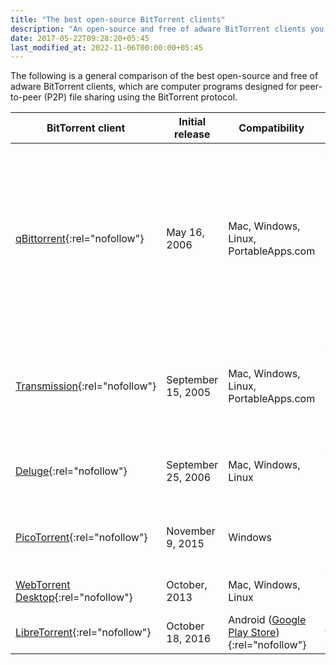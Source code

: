 ```yaml
---
title: "The best open-source BitTorrent clients"
description: "An open-source and free of adware BitTorrent clients you should definitely check out."
date: 2017-05-22T09:28:20+05:45
last_modified_at: 2022-11-06T00:00:00+05:45
---
```


The following is a general comparison of the best open-source and free of adware BitTorrent clients, which are computer programs designed for peer-to-peer (P2P) file sharing using the BitTorrent protocol.

| BitTorrent client                                                               | Initial release    | Compatibility                                                                                                                       | Features                                                                                                                                                                                                     | Programming language |
| ------------------------------------------------------------------------------- | ------------------ | ----------------------------------------------------------------------------------------------------------------------------------- | ------------------------------------------------------------------------------------------------------------------------------------------------------------------------------------------------------------ | -------------------- |
| [qBittorrent](http://qbittorrent.org/){:rel="nofollow"}                         | May 16, 2006       | Mac, Windows, Linux, PortableApps.com                                                                                               | Ad-free, Magnet URI, Preload Magnet metadata, Super seeding, HTTP Web seeding, Built-in RSS reader, Command line interface, Integrated Search, Lightweight, Multiple languages, Torrent search, Speed charts | C++ (Qt), Python     |
| [Transmission](http://transmissionbt.com/){:rel="nofollow"}                     | September 15, 2005 | Mac, Windows, Linux, PortableApps.com                                                                                               | Ad-free, Magnet URI, Preload Magnet metadata, HTTP Web seeding, Command Line support, Lightweight                                                                                                            | C, Objective-C       |
| [Deluge](http://deluge-torrent.org/){:rel="nofollow"}                           | September 25, 2006 | Mac, Windows, Linux                                                                                                                 | Ad-free, Magnet URI, HTTP Web seeding, Extensible by Plugins/Extensions                                                                                                                                      | Python, C++          |
| [PicoTorrent](http://picotorrent.org/){:rel="nofollow"}                         | November 9, 2015   | Windows                                                                                                                             | Libtorrent based, Lightweight, Support for Magnet links, Portable                                                                                                                                            | C++                  |
| [WebTorrent Desktop](http://webtorrent.io/desktop/){:rel="nofollow"}            | October, 2013      | Mac, Windows, Linux                                                                                                                 | Videos & Movies, Torrent streaming, Torrent player                                                                                                                                                           | node.js              |
| [LibreTorrent](https://gitlab.com/proninyaroslav/libretorrent){:rel="nofollow"} | October 18, 2016   | Android ([Google Play Store](https://play.google.com/store/apps/details?id=org.proninyaroslav.libretorrent&gl=US)){:rel="nofollow"} | Full-featured torrent client for Android                                                                                                                                                                     | Java                 |
